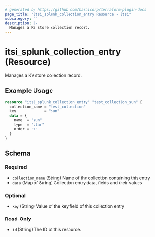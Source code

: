 ```yaml
---
# generated by https://github.com/hashicorp/terraform-plugin-docs
page_title: "itsi_splunk_collection_entry Resource - itsi"
subcategory: ""
description: |-
  Manages a KV store collection record.
---
```


# itsi_splunk_collection_entry (Resource)

Manages a KV store collection record.

## Example Usage

```terraform
resource "itsi_splunk_collection_entry" "test_collection_sun" {
  collection_name = "test_collection"
  key             = "sun"
  data = {
    name  = "sun"
    type  = "star"
    order = "0"
  }
}
```

<!-- schema generated by tfplugindocs -->
## Schema

### Required

- `collection_name` (String) Name of the collection containing this entry
- `data` (Map of String) Collection entry data, fields and their values

### Optional

- `key` (String) Value of the key field of this collection entry

### Read-Only

- `id` (String) The ID of this resource.


